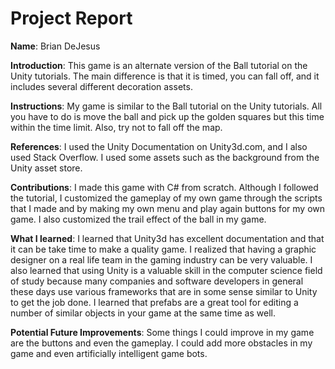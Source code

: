 # Project Report

**Name**: Brian DeJesus

**Introduction**: This game is an alternate version of the Ball tutorial on the Unity tutorials. The main difference is that it is timed, you can fall off, and it includes several different decoration assets.

**Instructions**: My game is similar to the Ball tutorial on the Unity tutorials. All you have to do is move the ball and pick up the golden squares but this time within the time limit. Also, try not to fall off the map.

**References**: I used the Unity Documentation on Unity3d.com, and I also used Stack Overflow. I used some assets such as the background from the Unity asset store.

**Contributions**: I made this game with C# from scratch. Although I followed the tutorial, I customized the gameplay of my own game through the scripts that I made and by making my own menu and play again buttons for my own game. I also customized the trail effect of the ball in my game.

**What I learned**: I learned that Unity3d has excellent documentation and that it can be take time to make a quality game. I realized that having a graphic designer on a real life team in the gaming industry can be very valuable. I also learned that using Unity is a valuable skill in the computer science field of study because many companies and software developers in general these days use various frameworks that are in some sense similar to Unity to get the job done. I learned that prefabs are a great tool for editing a number of similar objects in your game at the same time as well.

**Potential Future Improvements**: Some things I could improve in my game are the buttons and even the gameplay. I could add more obstacles in my game and even artificially intelligent game bots.
